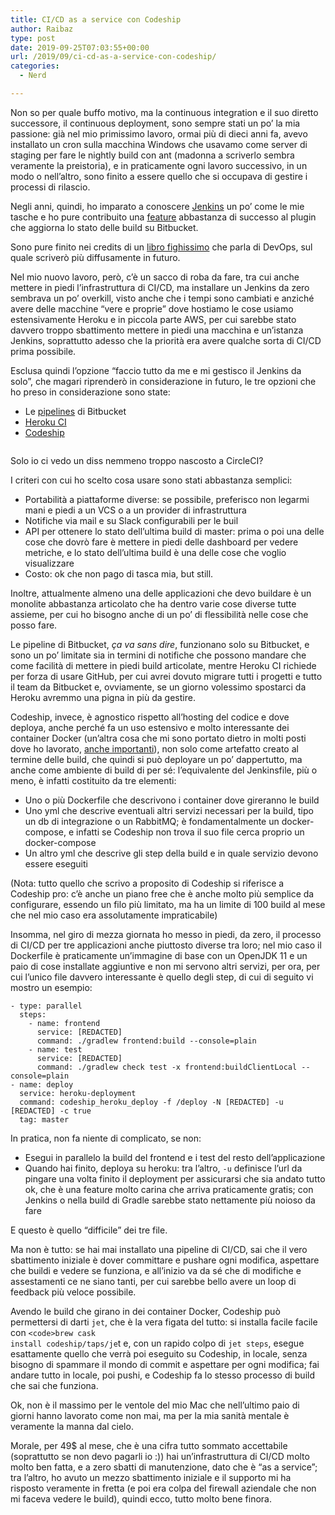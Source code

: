 ```yaml
---
title: CI/CD as a service con Codeship
author: Raibaz
type: post
date: 2019-09-25T07:03:55+00:00
url: /2019/09/ci-cd-as-a-service-con-codeship/
categories:
  - Nerd

---
```

Non so per quale buffo motivo, ma la continuous integration e il suo diretto successore, il continuous deployment, sono sempre stati un po&#8217; la mia passione: già nel mio primissimo lavoro, ormai più di dieci anni fa, avevo installato un cron sulla macchina Windows che usavamo come server di staging per fare le nightly build con ant (madonna a scriverlo sembra veramente la preistoria), e in praticamente ogni lavoro successivo, in un modo o nell&#8217;altro, sono finito a essere quello che si occupava di gestire i processi di rilascio.

Negli anni, quindi, ho imparato a conoscere [Jenkins][1] un po&#8217; come le mie tasche e ho pure contribuito una [feature][2] abbastanza di successo al plugin che aggiorna lo stato delle build su Bitbucket.

Sono pure finito nei credits di un [libro fighissimo][3] che parla di DevOps, sul quale scriverò più diffusamente in futuro.

Nel mio nuovo lavoro, però, c&#8217;è un sacco di roba da fare, tra cui anche mettere in piedi l&#8217;infrastruttura di CI/CD, ma installare un Jenkins da zero sembrava un po&#8217; overkill, visto anche che i tempi sono cambiati e anziché avere delle macchine &#8220;vere e proprie&#8221; dove hostiamo le cose usiamo estensivamente Heroku e in piccola parte AWS, per cui sarebbe stato davvero troppo sbattimento mettere in piedi una macchina e un&#8217;istanza Jenkins, soprattutto adesso che la priorità era avere qualche sorta di CI/CD prima possibile.

Esclusa quindi l&#8217;opzione &#8220;faccio tutto da me e mi gestisco il Jenkins da solo&#8221;, che magari riprenderò in considerazione in futuro, le tre opzioni che ho preso in considerazione sono state:

  * Le [pipelines][4] di Bitbucket
  * [Heroku CI][5]
  * [Codeship][6]<figure class="wp-block-image">

<img src="https://raibaz.it/wp-content/uploads/2019/09/Schermata-2019-09-24-alle-22.45.12-1024x456.png" alt="" class="wp-image-211" srcset="https://www.raibaz.it/wp-content/uploads/2019/09/Schermata-2019-09-24-alle-22.45.12-1024x456.png 1024w, https://www.raibaz.it/wp-content/uploads/2019/09/Schermata-2019-09-24-alle-22.45.12-300x134.png 300w, https://www.raibaz.it/wp-content/uploads/2019/09/Schermata-2019-09-24-alle-22.45.12-768x342.png 768w" sizes="(max-width: 1024px) 100vw, 1024px" /> <figcaption>Solo io ci vedo un diss nemmeno troppo nascosto a CircleCI?</figcaption></figure> 

I criteri con cui ho scelto cosa usare sono stati abbastanza semplici:

  * Portabilità a piattaforme diverse: se possibile, preferisco non legarmi mani e piedi a un VCS o a un provider di infrastruttura
  * Notifiche via mail e su Slack configurabili per le buil
  * API per ottenere lo stato dell&#8217;ultima build di master: prima o poi una delle cose che dovrò fare è mettere in piedi delle dashboard per vedere metriche, e lo stato dell&#8217;ultima build è una delle cose che voglio visualizzare
  * Costo: ok che non pago di tasca mia, but still.

Inoltre, attualmente almeno una delle applicazioni che devo buildare è un monolite abbastanza articolato che ha dentro varie cose diverse tutte assieme, per cui ho bisogno anche di un po&#8217; di flessibilità nelle cose che posso fare.

Le pipeline di Bitbucket, _ça va sans dire_, funzionano solo su Bitbucket, e sono un po&#8217; limitate sia in termini di notifiche che possono mandare che come facilità di mettere in piedi build articolate, mentre Heroku CI richiede per forza di usare GitHub, per cui avrei dovuto migrare tutti i progetti e tutto il team da Bitbucket e, ovviamente, se un giorno volessimo spostarci da Heroku avremmo una pigna in più da gestire.

Codeship, invece, è agnostico rispetto all&#8217;hosting del codice e dove deploya, anche perché fa un uso estensivo e molto interessante dei container Docker (un&#8217;altra cosa che mi sono portato dietro in molti posti dove ho lavorato, [anche importanti][7]), non solo come artefatto creato al termine delle build, che quindi si può deployare un po&#8217; dappertutto, ma anche come ambiente di build di per sé: l&#8217;equivalente del Jenkinsfile, più o meno, è infatti costituito da tre elementi:

  * Uno o più Dockerfile che descrivono i container dove gireranno le build
  * Uno yml che descrive eventuali altri servizi necessari per la build, tipo un db di integrazione o un RabbitMQ; è fondamentalmente un docker-compose, e infatti se Codeship non trova il suo file cerca proprio un docker-compose
  * Un altro yml che descrive gli step della build e in quale servizio devono essere eseguiti

(Nota: tutto quello che scrivo a proposito di Codeship si riferisce a Codeship pro: c&#8217;è anche un piano free che è anche molto più semplice da configurare, essendo un filo più limitato, ma ha un limite di 100 build al mese che nel mio caso era assolutamente impraticabile)

Insomma, nel giro di mezza giornata ho messo in piedi, da zero, il processo di CI/CD per tre applicazioni anche piuttosto diverse tra loro; nel mio caso il Dockerfile è praticamente un&#8217;immagine di base con un OpenJDK 11 e un paio di cose installate aggiuntive e non mi servono altri servizi, per ora, per cui l&#8217;unico file davvero interessante è quello degli step, di cui di seguito vi mostro un esempio:

<pre class="wp-block-code"><code class="">- type: parallel
  steps:
    - name: frontend
      service: [REDACTED]
      command: ./gradlew frontend:build --console=plain
    - name: test
      service: [REDACTED]
      command: ./gradlew check test -x frontend:buildClientLocal --console=plain
- name: deploy
  service: heroku-deployment
  command: codeship_heroku_deploy -f /deploy -N [REDACTED] -u [REDACTED] -c true
  tag: master</code></pre>

In pratica, non fa niente di complicato, se non:

  * Esegui in parallelo la build del frontend e i test del resto dell&#8217;applicazione
  * Quando hai finito, deploya su heroku: tra l&#8217;altro, `-u` definisce l&#8217;url da pingare una volta finito il deployment per assicurarsi che sia andato tutto ok, che è una feature molto carina che arriva praticamente gratis; con Jenkins o nella build di Gradle sarebbe stato nettamente più noioso da fare

E questo è quello &#8220;difficile&#8221; dei tre file.

Ma non è tutto: se hai mai installato una pipeline di CI/CD, sai che il vero sbattimento iniziale è dover committare e pushare ogni modifica, aspettare che buildi e vedere se funziona, e all&#8217;inizio va da sé che di modifiche e assestamenti ce ne siano tanti, per cui sarebbe bello avere un loop di feedback più veloce possibile.

Avendo le build che girano in dei container Docker, Codeship può permettersi di darti `jet`, che è la vera figata del tutto: si installa facile facile con <code class="">&lt;code>brew cask install codeship/taps/je</code>t</code> e, con un rapido colpo di `jet steps`, esegue esattamente quello che verrà poi eseguito su Codeship, in locale, senza bisogno di spammare il mondo di commit e aspettare per ogni modifica; fai andare tutto in locale, poi pushi, e Codeship fa lo stesso processo di build che sai che funziona.

Ok, non è il massimo per le ventole del mio Mac che nell&#8217;ultimo paio di giorni hanno lavorato come non mai, ma per la mia sanità mentale è veramente la manna dal cielo.

Morale, per 49$ al mese, che è una cifra tutto sommato accettabile (soprattutto se non devo pagarli io :)) hai un&#8217;infrastruttura di CI/CD molto molto ben fatta, e a zero sbatti di manutenzione, dato che è &#8220;as a service&#8221;; tra l&#8217;altro, ho avuto un mezzo sbattimento iniziale e il supporto mi ha risposto veramente in fretta (e poi era colpa del firewall aziendale che non mi faceva vedere le build), quindi ecco, tutto molto bene finora.

 [1]: https://jenkins.io/
 [2]: https://github.com/jenkinsci/bitbucket-build-status-notifier-plugin/pull/37
 [3]: https://www.amazon.it/gp/product/8850334508?tag=raibaz-21
 [4]: https://bitbucket.org/product/features/pipelines
 [5]: https://devcenter.heroku.com/articles/heroku-ci
 [6]: https://codeship.com/
 [7]: https://github.com/googleads/google-ads-php/pull/37